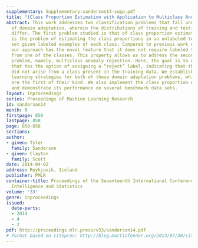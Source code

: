 ```yaml
---
supplementary: Supplementary:sanderson14-supp.pdf
title: "{Class Proportion Estimation with Application to Multiclass Anomaly Rejection}"
abstract: This work addresses two classification problems that fall under the heading
  of domain adaptation, wherein the distributions of training and testing examples
  differ. The first problem studied is that of class proportion estimation, which
  is the problem of estimating the class proportions in an unlabeled testing data
  set given labeled examples of each class. Compared to previous work on this problem,
  our approach has the novel feature that it does not require labeled training data
  from one of the classes. This property allows us to address the second domain adaptation
  problem, namely, multiclass anomaly rejection. Here, the goal is to design a classifier
  that has the option of assigning a “reject” label, indicating that the instance
  did not arise from a class present in the training data. We establish consistent
  learning strategies for both of these domain adaptation problems, which to our knowledge
  are the first of their kind. We also implement the class proportion estimation technique
  and demonstrate its performance on several benchmark data sets.
layout: inproceedings
series: Proceedings of Machine Learning Research
id: sanderson14
month: 0
firstpage: 850
lastpage: 858
page: 850-858
sections: 
author:
- given: Tyler
  family: Sanderson
- given: Clayton
  family: Scott
date: 2014-04-02
address: Reykjavik, Iceland
publisher: PMLR
container-title: Proceedings of the Seventeenth International Conference on Artificial
  Intelligence and Statistics
volume: '33'
genre: inproceedings
issued:
  date-parts:
  - 2014
  - 4
  - 2
pdf: http://proceedings.mlr.press/v33/sanderson14.pdf
# Format based on citeproc: http://blog.martinfenner.org/2013/07/30/citeproc-yaml-for-bibliographies/
---
```

